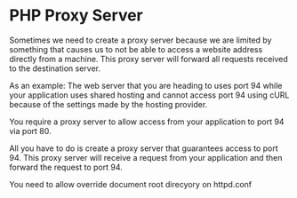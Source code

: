 # PHP Proxy Server

Sometimes we need to create a proxy server because we are limited by something that causes us to not be able to access a website address directly from a machine. This proxy server will forward all requests received to the destination server.

As an example:
The web server that you are heading to uses port 94 while your application uses shared hosting and cannot access port 94 using cURL because of the settings made by the hosting provider.

You require a proxy server to allow access from your application to port 94 via port 80.

All you have to do is create a proxy server that guarantees access to port 94. This proxy server will receive a request from your application and then forward the request to port 94.

You need to allow override document root direcyory on httpd.conf
